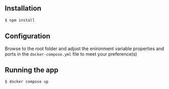 ## Installation

```bash
$ npm install
```

## Configuration
Browse to the root folder and adjust the enironment variable properties and ports in the ```docker-compose.yml``` file to meet your preference(s)

## Running the app

```bash
$ docker compose up
```
